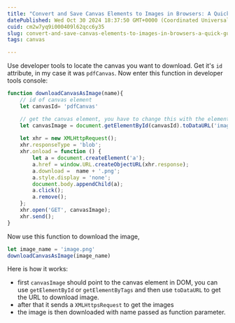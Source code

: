 ```yaml
---
title: "Convert and Save Canvas Elements to Images in Browsers: A Quick Guide"
datePublished: Wed Oct 30 2024 18:37:50 GMT+0000 (Coordinated Universal Time)
cuid: cm2w7yq9i000409l62qcc6y35
slug: convert-and-save-canvas-elements-to-images-in-browsers-a-quick-guide
tags: canvas

---
```


Use developer tools to locate the canvas you want to download. Get it's `id` attribute, in my case it was `pdfCanvas`. Now enter this function in developer tools console:

```javascript
function downloadCanvasAsImage(name){
    // id of canvas element
    let canvasId= 'pdfCanvas'

    // get the canvas element, you have to change this with the element you want
    let canvasImage = document.getElementById(canvasId).toDataURL('image/png'); 
    
    let xhr = new XMLHttpRequest();
    xhr.responseType = 'blob';
    xhr.onload = function () {
        let a = document.createElement('a');
        a.href = window.URL.createObjectURL(xhr.response);
        a.download =  name + '.png';
        a.style.display = 'none';
        document.body.appendChild(a);
        a.click();
        a.remove();
    };
    xhr.open('GET', canvasImage);
    xhr.send();
}
```

Now use this function to download the image,

```javascript
let image_name = 'image.png'
downloadCanvasAsImage(image_name)
```

Here is how it works:

- first `canvasImage` should point to the canvas element in DOM, you can use `getElementById` or `getElementByTags` and then use `toDataURL` to get the URL to download image.
- after that it sends a `XMLHttpsRequest` to get the images
- the image is then downloaded with name passed as function parameter.

